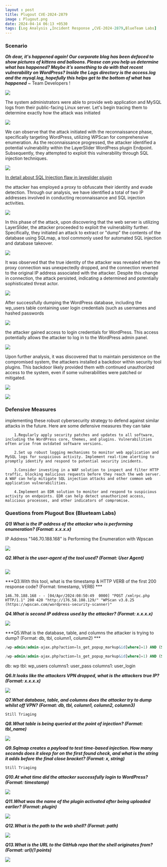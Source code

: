 ```yaml
---
layout : post
title: Plugout CVE-2024-2879
image : Plugout.png
date: 2024-04-14 06:13 +0530
tags: [Log Analysis ,Incident Response ,CVE-2024-2879,BlueTeam Labs] 
---
```


### Scenario

***Oh dear, it's happened again! Our corporate blog has been defaced to show pictures of kittens and balloons. Please can you help us determine what has happened? Maybe it’s something to do with that recent vulnerability on WordPress? Inside the Logs directory is the access.log and the mysql.log, hopefully this helps get to the bottom of what has happened*** ~ Team Developers ! 

![]({{site.baseurl}}/img/Letsdefence/Plugout/Layerslider.png)

The system administrators were able to provide web application and MySQL logs from their public-facing Linux server. Let's begin tracing them to determine exactly how the attack was initiated

![]({{site.baseurl}}/img/Letsdefence/Plugout/Wp-Scan.png)

We can observe that the attack initiated with the reconnaissance phase, specifically targeting WordPress, utilizing WPScan for comprehensive enumeration. As the reconnaissance progressed, the attacker identified a potential vulnerability within the LayerSlider WordPress plugin Endpoint. Subsequently, they attempted to exploit this vulnerability through SQL injection techniques.

![]({{site.baseurl}}/img/Letsdefence/Plugout/Plugin.png)

[In detail about SQL Injection flaw in layeslider plugin](https://www.securityblue.team/blog/postsCritical-Vulnerability-in-WordPress-Plugin-LayerSlider) 

the attacker has employed a proxy to obfuscate their identity and evade detection. Through our analysis, we have identified a total of two IP addresses involved in conducting reconnaissance and SQL injection activities.

![]({{site.baseurl}}/img/Letsdefence/Plugout/Ip's.png)

In this phase of the attack, upon discovering that the web server is utilizing LayerSlider, the attacker proceeded to exploit the vulnerability further. Specifically, they initiated an attack to extract or "dump" the contents of the database using SQLmap, a tool commonly used for automated SQL injection and database takeover.

![]({{site.baseurl}}/img/Letsdefence/Plugout/SQL_Injection.png)

It was observed that the true identity of the attacker was revealed when the proxy connection was unexpectedly dropped, and the connection reverted to the original IP address associated with the attacker. Despite this change in connection, the attack persisted, indicating a determined and potentially sophisticated threat actor.

![]({{site.baseurl}}/img/Letsdefence/Plugout/dropProxy.png)

After successfully dumping the WordPress database, including the wp_users table containing user login credentials (such as usernames and hashed passwords

![]({{site.baseurl}}/img/Letsdefence/Plugout/tables.png)

the attacker gained access to login credentials for WordPress. This access potentially allows the attacker to log in to the WordPress admin panel.

![]({{site.baseurl}}/img/Letsdefence/Plugout/Login.png)

Upon further analysis, it was discovered that to maintain persistence on the compromised system, the attackers installed a backdoor within security tool plugins. This backdoor likely provided them with continued unauthorized access to the system, even if some vulnerabilities were patched or mitigated.

![]({{site.baseurl}}/img/Letsdefence/Plugout/UploadingBg.png)

![]({{site.baseurl}}/img/Letsdefence/Plugout/Testingbg.png)


### Defensive Measures 

implementing these robust cybersecurity strategy to defend against similar attacks in the future. Here are some defensive measures they can take 

```
    1.Regularly apply security patches and updates to all software, including the WordPress core, themes, and plugins. Vulnerabilities often arise from outdated software versions.

    2.Set up robust logging mechanisms to monitor web application and MySQL logs for suspicious activity. Implement real-time alerting to promptly identify and respond to potential security incidents.

    3.Consider investing in a WAF solution to inspect and filter HTTP traffic, blocking malicious requests before they reach the web server. A WAF can help mitigate SQL injection attacks and other common web application vulnerabilities.

    4.Implement an EDR solution to monitor and respond to suspicious activity on endpoints. EDR can help detect unauthorized access, malicious processes, and other indicators of compromise.
```


### Questions from Plugout Box (Blueteam Labs)

***Q1) What is the IP address of the attacker who is performing enumeration? (Format: x.x.x.x)***

IP Address "146.70.188.168" is Performing the Enumeration with Wpscan  

![]({{site.baseurl}}/img/Letsdefence/Plugout/Enumeration.png)

***Q2.What is the user-agent of the tool used? (Format: User Agent)***

```WPScan v3.8.25
```

![]({{site.baseurl}}/img/Letsdefence/Plugout/UserAgent.png)

***Q3.With this tool, what is the timestamp & HTTP VERB of the first 200 response code? (Format: timestamp, VERB) ***

```
146.70.188.168 - - [04/Apr/2024:08:50:49  0000] "POST /xmlrpc.php HTTP/1.1" 200 420 "http://176.58.108.129/" "WPScan v3.8.25 (https://wpscan.com/wordpress-security-scanner)"

```

***Q4.What is second IP address used by the attacker? (Format: x.x.x.x)***

![]({{site.baseurl}}/img/Letsdefence/Plugout/Attacker-2nd-IP.png)

***Q5.What is the database, table, and columns the attacker is trying to dump? (Format: db, tbl, column1, column2) ***

```sql
/wp-admin/admin-ajax.php?action=ls_get_popup_markup&id[where]=1) AND (SELECT 9545 FROM (SELECT(SLEEP(1-(IF(ORD(MID((SELECT IFNULL(CAST(user_pass AS NCHAR),0x20) FROM wp.wp_users ORDER BY user_pass LIMIT 0,1),8,1))>48,0,1)))))deUJ)-- AZtK

/wp-admin/admin-ajax.php?action=ls_get_popup_markup&id[where]=1) AND (SELECT 5603 FROM (SELECT(SLEEP(1-(IF(ORD(MID((SELECT IFNULL(CAST(user_login AS NCHAR),0x20) FROM wp.wp_users ORDER BY user_pass LIMIT 0,1),5,1))>108,0,1)))))xreT)-- ZZrT
```
db: wp
tbl: wp_users
columns1: user_pass
columns1: user_login

***Q6.It looks like the attackers VPN dropped, what is the attackers true IP? (Format: x.x.x.x)***

![]({{site.baseurl}}/img/Letsdefence/Plugout/dropProxy.png)

***Q7.What database, table, and columns does the attacker try to dump whilst off VPN? (Format: db, tbl, column1, column2, column3)***

```
Still Triaging
```

***Q8.What table is being queried at the point of injection? (Format: tbl_name)***

![]({{site.baseurl}}/img/img/Letsdefence/Plugout/table-off-the-vpn.png)

***Q9.Sqlmap creates a payload to test time-based injection. How many seconds does it sleep for on the first found check, and what is the string it adds before the final close bracket? (Format: x, string)***

```
Still Triaging
```

***Q10.At what time did the attacker successfully login to WordPress? (Format: timestamp)***

![]({{site.baseurl}}/img/Letsdefence/Plugout/Login-timestamp.png)

***Q11.What was the name of the plugin activated after being uploaded earlier? (Format: plugin)***

![]({{site.baseurl}}/img/Letsdefence/Plugout/shell-plugin-Location.png)

***Q12.What is the path to the web shell? (Format: path)***

![]({{site.baseurl}}/img/Letsdefence/Plugout/UploadingBg.png)

***Q13.What is the URL to the GitHub repo that the shell originates from? (Format: url)(1 points)***

![]({{site.baseurl}}/img/Letsdefence/Plugout/github.png)
